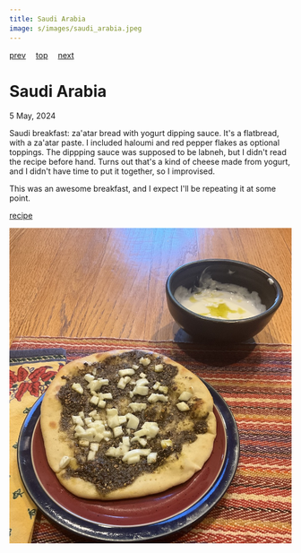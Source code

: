 ```yaml
---
title: Saudi Arabia
image: s/images/saudi_arabia.jpeg
---
```

[prev](sao_tome.md)&emsp;
[top](../index.md)&emsp;
[next](senegal.md)
# Saudi Arabia
5 May, 2024

Saudi breakfast: za'atar bread with yogurt dipping sauce. It's a
flatbread, with a za'atar paste. I included haloumi and red pepper
flakes as optional toppings. The dippping sauce was supposed to be
labneh, but I didn't read the recipe before hand. Turns out that's a
kind of cheese made from yogurt, and I didn't have time to put it
together, so I improvised.

This was an awesome breakfast, and I expect I'll be repeating it at
some point.

[recipe](https://www.alphafoodie.com/middle-eastern-zaatar-bread-manakish-zaatar/)

![breakfast](images/saudi_arabia.jpeg)
